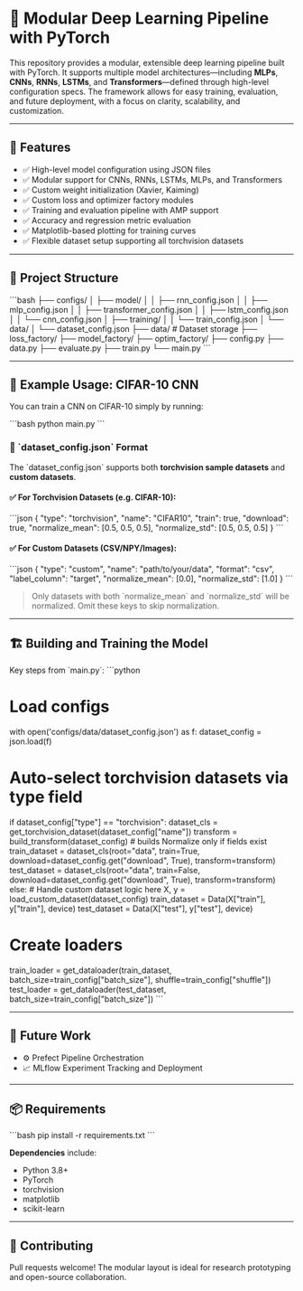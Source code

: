 # 🔧 Modular Deep Learning Pipeline with PyTorch

This repository provides a modular, extensible deep learning pipeline built with PyTorch. It supports multiple model architectures—including **MLPs**, **CNNs**, **RNNs**, **LSTMs**, and **Transformers**—defined through high-level configuration specs. The framework allows for easy training, evaluation, and future deployment, with a focus on clarity, scalability, and customization.

---

## 🚀 Features

- ✅ High-level model configuration using JSON files
- ✅ Modular support for CNNs, RNNs, LSTMs, MLPs, and Transformers
- ✅ Custom weight initialization (Xavier, Kaiming)
- ✅ Custom loss and optimizer factory modules
- ✅ Training and evaluation pipeline with AMP support
- ✅ Accuracy and regression metric evaluation
- ✅ Matplotlib-based plotting for training curves
- ✅ Flexible dataset setup supporting all torchvision datasets

---

## 📁 Project Structure

\`\`\`bash
├── configs/
│   ├── model/
│   │   ├── rnn_config.json
│   │   ├── mlp_config.json
│   │   ├── transformer_config.json
│   │   ├── lstm_config.json
│   │   └── cnn_config.json
│   ├── training/
│   │   └── train_config.json
│   └── data/
│       └── dataset_config.json
├── data/ # Dataset storage
├── loss_factory/
├── model_factory/
├── optim_factory/
├── config.py
├── data.py
├── evaluate.py
├── train.py
└── main.py
\`\`\`

---

## 🧪 Example Usage: CIFAR-10 CNN

You can train a CNN on CIFAR-10 simply by running:

\`\`\`bash
python main.py
\`\`\`

### 🔧 \`dataset_config.json\` Format

The \`dataset_config.json\` supports both **torchvision sample datasets** and **custom datasets**.

#### ✅ For Torchvision Datasets (e.g. CIFAR-10):

\`\`\`json
{
  "type": "torchvision",
  "name": "CIFAR10",
  "train": true,
  "download": true,
  "normalize_mean": [0.5, 0.5, 0.5],
  "normalize_std": [0.5, 0.5, 0.5]
}
\`\`\`

#### ✅ For Custom Datasets (CSV/NPY/Images):

\`\`\`json
{
  "type": "custom",
  "name": "path/to/your/data",
  "format": "csv",
  "label_column": "target",
  "normalize_mean": [0.0],
  "normalize_std": [1.0]
}
\`\`\`

> Only datasets with both \`normalize_mean\` and \`normalize_std\` will be normalized. Omit these keys to skip normalization.

---

## 🏗️ Building and Training the Model

Key steps from \`main.py\`:
\`\`\`python
# Load configs
with open('configs/data/dataset_config.json') as f:
    dataset_config = json.load(f)

# Auto-select torchvision datasets via type field
if dataset_config["type"] == "torchvision":
    dataset_cls = get_torchvision_dataset(dataset_config["name"])
    transform = build_transform(dataset_config)  # builds Normalize only if fields exist
    train_dataset = dataset_cls(root="data", train=True, download=dataset_config.get("download", True), transform=transform)
    test_dataset = dataset_cls(root="data", train=False, download=dataset_config.get("download", True), transform=transform)
else:
    # Handle custom dataset logic here
    X, y = load_custom_dataset(dataset_config)
    train_dataset = Data(X["train"], y["train"], device)
    test_dataset = Data(X["test"], y["test"], device)

# Create loaders
train_loader = get_dataloader(train_dataset, batch_size=train_config["batch_size"], shuffle=train_config["shuffle"])
test_loader = get_dataloader(test_dataset, batch_size=train_config["batch_size"])
\`\`\`

---

## 🔮 Future Work

- ⚙️ Prefect Pipeline Orchestration
- 📈 MLflow Experiment Tracking and Deployment

---

## 📦 Requirements

\`\`\`bash
pip install -r requirements.txt
\`\`\`

**Dependencies** include:
- Python 3.8+
- PyTorch
- torchvision
- matplotlib
- scikit-learn

---

## 🤝 Contributing

Pull requests welcome! The modular layout is ideal for research prototyping and open-source collaboration.
